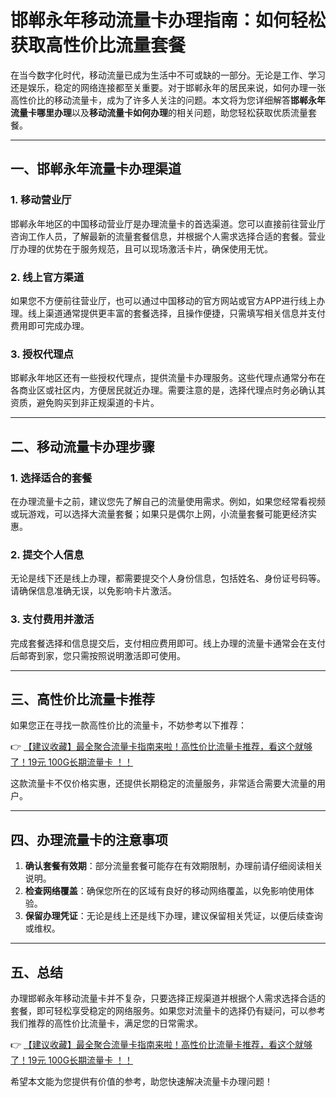 # 邯郸永年移动流量卡办理指南：如何轻松获取高性价比流量套餐

在当今数字化时代，移动流量已成为生活中不可或缺的一部分。无论是工作、学习还是娱乐，稳定的网络连接都至关重要。对于邯郸永年的居民来说，如何办理一张高性价比的移动流量卡，成为了许多人关注的问题。本文将为您详细解答**邯郸永年流量卡哪里办理**以及**移动流量卡如何办理**的相关问题，助您轻松获取优质流量套餐。

---

## 一、邯郸永年流量卡办理渠道

### 1. 移动营业厅
邯郸永年地区的中国移动营业厅是办理流量卡的首选渠道。您可以直接前往营业厅咨询工作人员，了解最新的流量套餐信息，并根据个人需求选择合适的套餐。营业厅办理的优势在于服务规范，且可以现场激活卡片，确保使用无忧。

### 2. 线上官方渠道
如果您不方便前往营业厅，也可以通过中国移动的官方网站或官方APP进行线上办理。线上渠道通常提供更丰富的套餐选择，且操作便捷，只需填写相关信息并支付费用即可完成办理。

### 3. 授权代理点
邯郸永年地区还有一些授权代理点，提供流量卡办理服务。这些代理点通常分布在各商业区或社区内，方便居民就近办理。需要注意的是，选择代理点时务必确认其资质，避免购买到非正规渠道的卡片。

---

## 二、移动流量卡办理步骤

### 1. 选择适合的套餐
在办理流量卡之前，建议您先了解自己的流量使用需求。例如，如果您经常看视频或玩游戏，可以选择大流量套餐；如果只是偶尔上网，小流量套餐可能更经济实惠。

### 2. 提交个人信息
无论是线下还是线上办理，都需要提交个人身份信息，包括姓名、身份证号码等。请确保信息准确无误，以免影响卡片激活。

### 3. 支付费用并激活
完成套餐选择和信息提交后，支付相应费用即可。线上办理的流量卡通常会在支付后邮寄到家，您只需按照说明激活即可使用。

---

## 三、高性价比流量卡推荐

如果您正在寻找一款高性价比的流量卡，不妨参考以下推荐：

👉 [【建议收藏】最全聚合流量卡指南来啦！高性价比流量卡推荐，看这个就够了！19元 100G长期流量卡 ！！](https://bit.ly/Liuliangka)

这款流量卡不仅价格实惠，还提供长期稳定的流量服务，非常适合需要大流量的用户。

---

## 四、办理流量卡的注意事项

1. **确认套餐有效期**：部分流量套餐可能存在有效期限制，办理前请仔细阅读相关说明。
2. **检查网络覆盖**：确保您所在的区域有良好的移动网络覆盖，以免影响使用体验。
3. **保留办理凭证**：无论是线上还是线下办理，建议保留相关凭证，以便后续查询或维权。

---

## 五、总结

办理邯郸永年移动流量卡并不复杂，只要选择正规渠道并根据个人需求选择合适的套餐，即可轻松享受稳定的网络服务。如果您对流量卡的选择仍有疑问，可以参考我们推荐的高性价比流量卡，满足您的日常需求。

👉 [【建议收藏】最全聚合流量卡指南来啦！高性价比流量卡推荐，看这个就够了！19元 100G长期流量卡 ！！](https://bit.ly/Liuliangka)

希望本文能为您提供有价值的参考，助您快速解决流量卡办理问题！